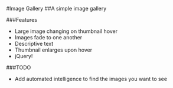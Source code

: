 #Image Gallery
##A simple image gallery

###Features
- Large image changing on thumbnail hover
- Images fade to one another
- Descriptive text
- Thumbnail enlarges upon hover
- jQuery!


###TODO
- Add automated intelligence to find the images you want to see